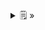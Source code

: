 <details>
  <summary>🗒  »</summary>
<table id="card">
    <tr>
        <td align="center">
            <h3>Receptores y tipos</h3>
        </td>
    </tr>
    <tr>
        <td>
            <p>El receptor de un mensaje está obligado a que su clase tenga un método para cada operación incluida en su tipo y tiene el derecho de que su clase tenga métodos sólo para esas operaciones y ninguna más.</p>
        </td>
    </tr>
</table>
</details>

